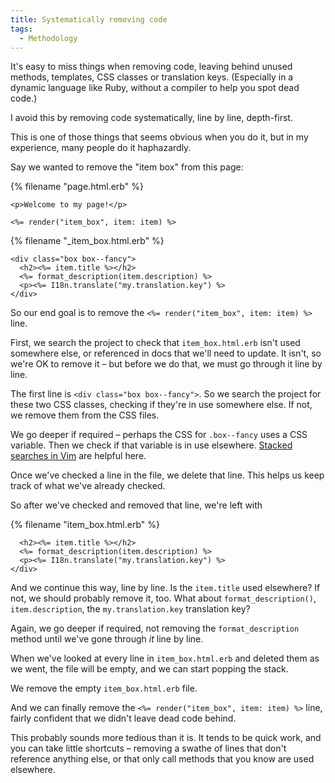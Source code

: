 ```yaml
---
title: Systematically removing code
tags:
  - Methodology
---
```


It's easy to miss things when removing code, leaving behind unused methods, templates, CSS classes or translation keys. (Especially in a dynamic language like Ruby, without a compiler to help you spot dead code.)

I avoid this by removing code systematically, line by line, depth-first.

This is one of those things that seems obvious when you do it, but in my experience, many people do it haphazardly.

Say we wanted to remove the "item box" from this page:

{% filename "page.html.erb" %}
``` erb
<p>Welcome to my page!</p>

<%= render("item_box", item: item) %>
```

{% filename "_item_box.html.erb" %}
``` erb
<div class="box box--fancy">
  <h2><%= item.title %></h2>
  <%= format_description(item.description) %>
  <p><%= I18n.translate("my.translation.key") %>
</div>
```

So our end goal is to remove the `<%= render("item_box", item: item) %>` line.

First, we search the project to check that `item_box.html.erb` isn't used somewhere else, or referenced in docs that we'll need to update. It isn't, so we're OK to remove it – but before we do that, we must go through it line by line.

The first line is `<div class="box box--fancy">`. So we search the project for these two CSS classes, checking if they're in use somewhere else. If not, we remove them from the CSS files.

We go deeper if required – perhaps the CSS for `.box--fancy` uses a CSS variable. Then we check if that variable is in use elsewhere. [Stacked searches in Vim](/2014/03/stacked-vim-searches-down-cold/) are helpful here.

Once we've checked a line in the file, we delete that line. This helps us keep track of what we've already checked.

So after we've checked and removed that line, we're left with

{% filename "item_box.html.erb" %}
``` erb
  <h2><%= item.title %></h2>
  <%= format_description(item.description) %>
  <p><%= I18n.translate("my.translation.key") %>
</div>
```

And we continue this way, line by line. Is the `item.title` used elsewhere? If not, we should probably remove it, too. What about `format_description()`, `item.description`, the `my.translation.key` translation key?

Again, we go deeper if required, not removing the `format_description` method until we've gone through *it* line by line.

When we've looked at every line in `item_box.html.erb` and deleted them as we went, the file will be empty, and we can start popping the stack.

We remove the empty `item_box.html.erb` file.

And we can finally remove the `<%= render("item_box", item: item) %>` line, fairly confident that we didn't leave dead code behind.

This probably sounds more tedious than it is. It tends to be quick work, and you can take little shortcuts – removing a swathe of lines that don't reference anything else, or that only call methods that you know are used elsewhere.
